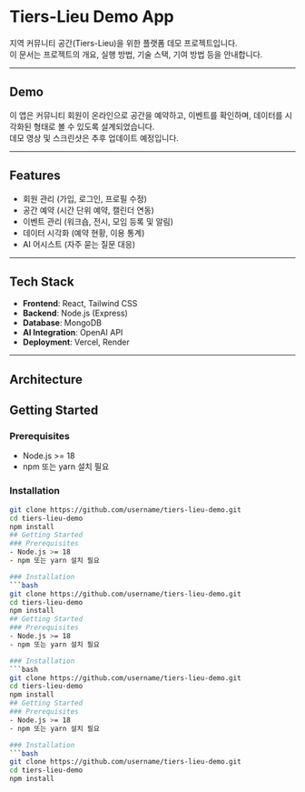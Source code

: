 # Tiers-Lieu Demo App

지역 커뮤니티 공간(Tiers-Lieu)을 위한 플랫폼 데모 프로젝트입니다.  
이 문서는 프로젝트의 개요, 실행 방법, 기술 스택, 기여 방법 등을 안내합니다.

---

## Demo
이 앱은 커뮤니티 회원이 온라인으로 공간을 예약하고, 이벤트를 확인하며, 데이터를 시각화된 형태로 볼 수 있도록 설계되었습니다.  
데모 영상 및 스크린샷은 추후 업데이트 예정입니다.

---

## Features
- 회원 관리 (가입, 로그인, 프로필 수정)
- 공간 예약 (시간 단위 예약, 캘린더 연동)
- 이벤트 관리 (워크숍, 전시, 모임 등록 및 알림)
- 데이터 시각화 (예약 현황, 이용 통계)
- AI 어시스트 (자주 묻는 질문 대응)

---

## Tech Stack
- **Frontend**: React, Tailwind CSS  
- **Backend**: Node.js (Express)  
- **Database**: MongoDB  
- **AI Integration**: OpenAI API  
- **Deployment**: Vercel, Render

---

## Architecture
## Getting Started
### Prerequisites
- Node.js >= 18
- npm 또는 yarn 설치 필요

### Installation
```bash
git clone https://github.com/username/tiers-lieu-demo.git
cd tiers-lieu-demo
npm install
## Getting Started
### Prerequisites
- Node.js >= 18
- npm 또는 yarn 설치 필요

### Installation
```bash
git clone https://github.com/username/tiers-lieu-demo.git
cd tiers-lieu-demo
npm install
## Getting Started
### Prerequisites
- Node.js >= 18
- npm 또는 yarn 설치 필요

### Installation
```bash
git clone https://github.com/username/tiers-lieu-demo.git
cd tiers-lieu-demo
npm install
## Getting Started
### Prerequisites
- Node.js >= 18
- npm 또는 yarn 설치 필요

### Installation
```bash
git clone https://github.com/username/tiers-lieu-demo.git
cd tiers-lieu-demo
npm install
